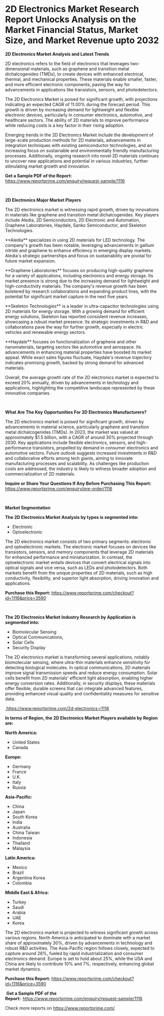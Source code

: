 <p><h1>2D Electronics Market Research Report Unlocks Analysis on the Market Financial Status, Market Size, and Market Revenue upto 2032</h1></p><p><strong>2D Electronics Market Analysis and Latest Trends</strong></p>
<p><p>2D electronics refers to the field of electronics that leverages two-dimensional materials, such as graphene and transition metal dichalcogenides (TMDs), to create devices with enhanced electrical, thermal, and mechanical properties. These materials enable smaller, faster, and more efficient electronic components, paving the way for advancements in applications like transistors, sensors, and photodetectors.</p><p>The 2D Electronics Market is poised for significant growth, with projections indicating an expected CAGR of 11.00% during the forecast period. This growth is driven by increasing demand for lightweight and flexible electronic devices, particularly in consumer electronics, automotive, and healthcare sectors. The ability of 2D materials to improve performance while reducing costs is a key factor in their rising adoption.</p><p>Emerging trends in the 2D Electronics Market include the development of large-scale production methods for 2D materials, advancements in integration techniques with existing semiconductor technologies, and an increasing focus on sustainable and environmentally friendly manufacturing processes. Additionally, ongoing research into novel 2D materials continues to uncover new applications and potential in various industries, further stimulating market growth and innovation.</p></p>
<p><strong>Get a Sample PDF of the Report:&nbsp;</strong> <a href="https://www.reportprime.com/enquiry/request-sample/1116?utm_campaign=3547&utm_medium=2&utm_source=Github&utm_content=ia&utm_term=18032025&utm_id=2d-electronics">https://www.reportprime.com/enquiry/request-sample/1116</a></p>
<p>&nbsp;</p>
<p><strong>2D Electronics Major Market Players</strong></p>
<p><p>The 2D electronics market is witnessing rapid growth, driven by innovations in materials like graphene and transition metal dichalcogenides. Key players include Aledia, 2D Semiconductors, 2D Electronic and Automation, Graphene Laboratories, Haydale, Sanko Semiconductor, and Skeleton Technologies.</p><p>**Aledia** specializes in using 2D materials for LED technology. The company's growth has been notable, leveraging advancements in gallium nitride and graphene to enhance efficiency in emerging display markets. Aledia's strategic partnerships and focus on sustainability are pivotal for future market expansion.</p><p>**Graphene Laboratories** focuses on producing high-quality graphene for a variety of applications, including electronics and energy storage. Its market presence is strong due to the increasing demand for lightweight and high-conductivity materials. The company's revenue growth has been bolstered by research collaborations and expanding product lines, with the potential for significant market capture in the next five years.</p><p>**Skeleton Technologies** is a leader in ultra-capacitor technologies using 2D materials for energy storage. With a growing demand for efficient energy solutions, Skeleton has reported consistent revenue increases, showcasing a robust market presence. Its strategic investments in R&D and collaborations pave the way for further growth, especially in electric vehicles and renewable energy sectors.</p><p>**Haydale** focuses on functionalization of graphene and other nanomaterials, targeting sectors like automotive and aerospace. Its advancements in enhancing material properties have boosted its market appeal. While exact sales figures fluctuate, Haydale's revenue trajectory indicates promising growth, backed by strong demand for advanced materials.</p><p>Overall, the average growth rate of the 2D electronics market is expected to exceed 20% annually, driven by advancements in technology and applications, highlighting the competitive landscape represented by these innovative companies.</p></p>
<p>&nbsp;</p>
<p><strong>What Are The Key Opportunities For 2D Electronics Manufacturers?</strong></p>
<p><p>The 2D electronics market is poised for significant growth, driven by advancements in material science, particularly graphene and transition metal dichalcogenides (TMDs). In 2023, the market was valued at approximately $1.5 billion, with a CAGR of around 30% projected through 2030. Key applications include flexible electronics, sensors, and high-performance transistors, propelled by demand in consumer electronics and automotive sectors. Future outlook suggests increased investments in R&D and collaborative efforts among tech giants, aiming to innovate manufacturing processes and scalability. As challenges like production costs are addressed, the industry is likely to witness broader adoption and commercialization of 2D materials.</p></p>
<p><strong>Inquire or Share Your Questions If Any Before Purchasing This Report:</strong> <a href="https://www.reportprime.com/enquiry/pre-order/1116?utm_campaign=3547&utm_medium=2&utm_source=Github&utm_content=ia&utm_term=18032025&utm_id=2d-electronics">https://www.reportprime.com/enquiry/pre-order/1116</a></p>
<p>&nbsp;</p>
<p><strong>Market Segmentation</strong></p>
<p><strong>The 2D Electronics Market Analysis by types is segmented into:</strong></p>
<p><ul><li>Electronic</li><li>Optoelectronic</li></ul></p>
<p><p>The 2D electronics market consists of two primary segments: electronic and optoelectronic markets. The electronic market focuses on devices like transistors, sensors, and memory components that leverage 2D materials for enhanced performance and miniaturization. In contrast, the optoelectronic market entails devices that convert electrical signals into optical signals and vice versa, such as LEDs and photodetectors. Both markets benefit from the unique properties of 2D materials, such as high conductivity, flexibility, and superior light absorption, driving innovation and applications.</p></p>
<p><strong>Purchase this Report:&nbsp;</strong><a href="https://www.reportprime.com/checkout?id=1116&price=3590&utm_campaign=3547&utm_medium=2&utm_source=Github&utm_content=ia&utm_term=18032025&utm_id=2d-electronics">https://www.reportprime.com/checkout?id=1116&price=3590</a></p>
<p>&nbsp;</p>
<p><strong>The 2D Electronics Market Industry Research by Application is segmented into:</strong></p>
<p><ul><li>Biomolecular Sensing</li><li>Optical Communications,</li><li>Solar Cells</li><li>Security Display</li></ul></p>
<p><p>The 2D electronics market is transforming several applications, notably biomolecular sensing, where ultra-thin materials enhance sensitivity for detecting biological molecules. In optical communications, 2D materials improve signal transmission speeds and reduce energy consumption. Solar cells benefit from 2D materials' efficient light absorption, enabling higher energy conversion rates. Additionally, in security displays, these materials offer flexible, durable screens that can integrate advanced features, providing enhanced visual quality and confidentiality measures for sensitive data.</p></p>
<p><a href="https://www.reportprime.com/2d-electronics-r1116?utm_campaign=3547&utm_medium=2&utm_source=Github&utm_content=ia&utm_term=18032025&utm_id=2d-electronics">&nbsp;https://www.reportprime.com/2d-electronics-r1116</a></p>
<p><strong>In terms of Region, the 2D Electronics Market Players available by Region are:</strong></p>
<p>
    <p> <strong> North America: </strong>
        <ul>
            <li>United States</li>
            <li>Canada</li>
        </ul>
        </p> 
    <p> <strong> Europe: </strong>
        <ul>
            <li>Germany</li>
            <li>France</li>
            <li>U.K.</li>
            <li>Italy</li>
            <li>Russia</li>
        </ul>
        </p> 
    <p> <strong> Asia-Pacific: </strong>
        <ul>
            <li>China</li>
            <li>Japan</li>
            <li>South Korea</li>
            <li>India</li>
            <li>Australia</li>
            <li>China Taiwan</li>
            <li>Indonesia</li>
            <li>Thailand</li>
            <li>Malaysia</li>
        </ul>
        </p> 
    <p> <strong> Latin America: </strong>
        <ul>
            <li>Mexico</li>
            <li>Brazil</li>
            <li>Argentina Korea</li>
            <li>Colombia</li>
        </ul>
        </p> 
    <p> <strong> Middle East & Africa: </strong>
        <ul>
            <li>Turkey</li>
            <li>Saudi</li>
            <li>Arabia</li>
            <li>UAE</li>
            <li>Korea</li>
        </ul>
    </p>
    </p>
<p><p>The 2D electronics market is projected to witness significant growth across various regions. North America is anticipated to dominate with a market share of approximately 30%, driven by advancements in technology and robust R&D activities. The Asia-Pacific region follows closely, expected to capture around 28%, fueled by rapid industrialization and consumer electronics demand. Europe is set to hold about 25%, while the USA and China are likely to contribute 10% and 7%, respectively, enhancing global market dynamics.</p></p>
<p><strong>Purchase this Report: </strong><a href="https://www.reportprime.com/checkout?id=1116&price=3590&utm_campaign=3547&utm_medium=2&utm_source=Github&utm_content=ia&utm_term=18032025&utm_id=2d-electronics">https://www.reportprime.com/checkout?id=1116&price=3590</a></p>
<p>&nbsp;<strong>Get a Sample PDF of the Report:&nbsp;&nbsp;</strong><a href="https://www.reportprime.com/enquiry/request-sample/1116?utm_campaign=3547&utm_medium=2&utm_source=Github&utm_content=ia&utm_term=18032025&utm_id=2d-electronics">https://www.reportprime.com/enquiry/request-sample/1116</a></p>
<p><strong></strong></p>
<p>Check more reports on <a href="https://www.reportprime.com/?utm_campaign=3547&utm_medium=2&utm_source=Github&utm_content=ia&utm_term=18032025&utm_id=2d-electronics">https://www.reportprime.com/</a></p>